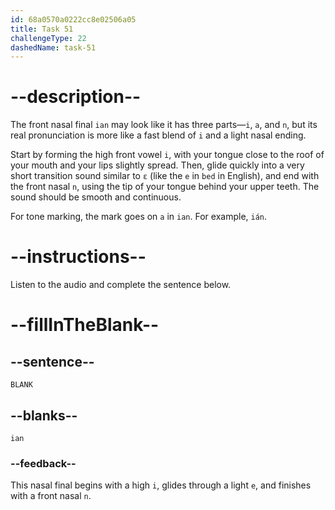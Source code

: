 ```yaml
---
id: 68a0570a0222cc8e02506a05
title: Task 51
challengeType: 22
dashedName: task-51
---
```


<!-- (Audio) A: ian -->

# --description--

The front nasal final `ian` may look like it has three parts—`i`, `a`, and `n`, but its real pronunciation is more like a fast blend of `i` and a light nasal ending.

Start by forming the high front vowel `i`, with your tongue close to the roof of your mouth and your lips slightly spread. Then, glide quickly into a very short transition sound similar to `ɛ` (like the `e` in `bed` in English), and end with the front nasal `n`, using the tip of your tongue behind your upper teeth. The sound should be smooth and continuous.

For tone marking, the mark goes on `a` in `ian`. For example, `ián`.

# --instructions--

Listen to the audio and complete the sentence below.

# --fillInTheBlank--

## --sentence--

`BLANK`

## --blanks--

`ian`

### --feedback--

This nasal final begins with a high `i`, glides through a light `e`, and finishes with a front nasal `n`.
